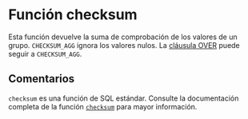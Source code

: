 ﻿---
SidebarGroup: "c"
Autogenerated: true
---

# Función  checksum

Esta función devuelve la suma de comprobación de los valores de un grupo. `CHECKSUM_AGG` ignora los valores nulos. La [cláusula OVER](../../t-sql/queries/select-over-clause-transact-sql.md) puede seguir a `CHECKSUM_AGG`.

## Comentarios 

`checksum` es una función de SQL estándar. Consulte la documentación completa de la función [`checksum`](https://learn.microsoft.com/es-es/sql/t-sql/functions/checksum-transact-sql) para mayor información.
